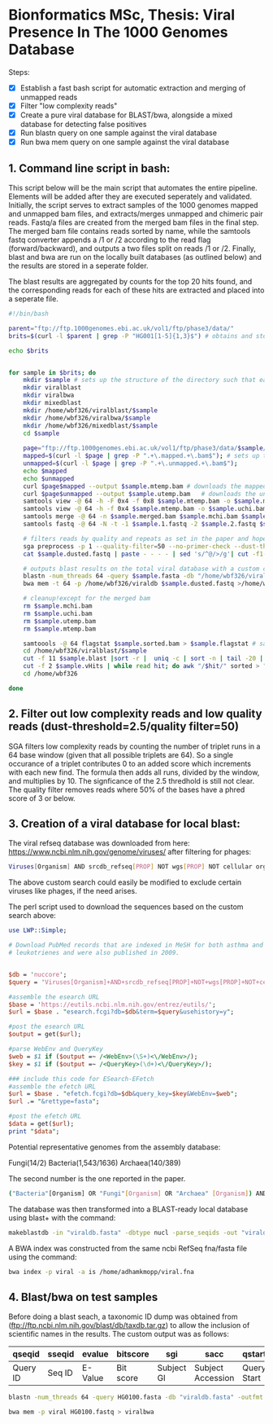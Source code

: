 # Bionformatics MSc, Thesis: Viral Presence In The 1000 Genomes Database


Steps:
- [x] Establish a fast bash script for automatic extraction and merging of unmapped reads
- [x] Filter "low complexity reads"
- [x] Create a pure viral database for BLAST/bwa, alongside a mixed database for detecting false positives
- [x] Run blastn query on one sample against the viral database
- [x] Run bwa mem query on one sample against the viral database

## 1. Command line script in bash:

This script below will be the main script that automates the entire pipeline. Elements will be added after they are executed seperately and validated. Initially, the script serves to extract samples of the 1000 genomes mapped and unmapped bam files, and extracts/merges unmapped and chimeric pair reads. Fastq/a files are created from the merged bam files in the final step. The merged bam file contains reads sorted by name, while the samtools fastq converter appends a /1 or /2 according to the read flag (forward/backward), and outputs a two files split on reads /1 or /2. Finally, blast and bwa are run on the locally built databases (as outlined below) and the results are stored in a seperate folder.

The blast results are aggregated by counts for the top 20 hits found, and the corresponding reads for each of these hits are extracted and placed into a seperate file.
```bash
#!/bin/bash

parent="ftp://ftp.1000genomes.ebi.ac.uk/vol1/ftp/phase3/data/"
brits=$(curl -l $parent | grep -P "HG001[1-5]{1,3}$") # obtains and stores a list of 20 or so british individuals

echo $brits


for sample in $brits; do
	mkdir $sample # sets up the structure of the directory such that each sample is placed alone by itself
	mkdir viralblast
	mkdir viralbwa
	mkdir mixedblast
	mkdir /home/wbf326/viralblast/$sample
	mkdir /home/wbf326/viralbwa/$sample
	mkdir /home/wbf326/mixedblast/$sample
	cd $sample 
	
	page="ftp://ftp.1000genomes.ebi.ac.uk/vol1/ftp/phase3/data/$sample/alignment/" # sets up the ftp directory path by inserting the sample
	mapped=$(curl -l $page | grep -P ".+\.mapped.+\.bam$"); # sets up the ftp path to the mapped bam file and unmapped right below
	unmapped=$(curl -l $page | grep -P ".+\.unmapped.+\.bam$");
	echo $mapped
	echo $unmapped
	curl $page$mapped --output $sample.mtemp.bam # downloads the mapped bam file from the ftp list
	curl $page$unmapped --output $sample.utemp.bam	 # downloads the unmapped bam file
	samtools view -@ 64 -h -F 0x4 -f 0x8 $sample.mtemp.bam -o $sample.mchi.bam # extracts definetly mapped with unmapped pair reads into .mchi
	samtools view -@ 64 -h -f 0x4 $sample.mtemp.bam -o $sample.uchi.bam # extracts unmapped reads into .uchi
	samtools merge -@ 64 -n $sample.merged.bam $sample.mchi.bam $sample.uchi.bam $sample.utemp.bam # merges ALL mappped and unmapped reads
	samtools fastq -@ 64 -N -t -1 $sample.1.fastq -2 $sample.2.fastq $sample.sorted.bam # places forward/backward reads into respective fastq files

	# filters reads by quality and repeats as set in the paper and hopefully outputs a report in the correct place
	sga preprocess -p 1 --quality-filter=50 --no-primer-check --dust-threshold=2.5 --out=$sample.dusted.fastq $sample.1.fastq $sample.2.fastq > 		$sample.dustreport 
	cat $sample.dusted.fastq | paste - - - - | sed 's/^@/>/g'| cut -f1-2 | tr '\t' '\n' > $sample.fasta # transforms fastq into fasta using sed and trim

	# outputs blast results on the total viral database with a custom column format specified elsewhere
	blastn -num_threads 64 -query $sample.fasta -db "/home/wbf326/viraldb.fasta" -outfmt '6 qseqid sseqid evalue bitscore sgi sacc qstart qend sstart send stitle' >/home/wbf326/viralblast/$sample/$sample.blast
	bwa mem -t 64 -p /home/wbf326/viraldb $sample.dusted.fastq >/home/wbf326/viralbwa/$sample/$sample.bwa

	# cleanup!except for the merged bam
	rm $sample.mchi.bam 
	rm $sample.uchi.bam
	rm $sample.utemp.bam
	rm $sample.mtemp.bam

	samtoools -@ 64 flagstat $sample.sorted.bam > $sample.flagstat # sanity check on the number of unmapped and mapped reads
	cd /home/wbf326/viralblast/$sample
	cut -f 11 $sample.blast |sort -r |  uniq -c | sort -n | tail -20 | sed -r 's/([0-9]) /\1\t/' >$sample.vHits # collects top 20 hits with counts into a single file
	cut -f 2 $sample.vHits | while read hit; do awk "/$hit/" sorted > "$hit" ; done # loops over hits and gets reads that mapped to that particular viral hit
	cd /home/wbf326

done
```
## 2. Filter out low complexity reads and low quality reads (dust-threshold=2.5/quality filter=50) 

SGA filters low complexity reads by counting the number of triplet runs in a 64 base window (given that all possible triplets are 64). So a single occurance of a triplet contributes 0 to an added score which increments with each new find. The formula then adds all runs, divided by the window, and multiplies by 10. The signficance of the 2.5 thredhold is still not clear. The quality filter removes reads where 50% of the bases have a phred score of 3 or below.

## 3. Creation of a viral database for local blast:
The viral refseq database was downloaded from here: https://www.ncbi.nlm.nih.gov/genome/viruses/ after filtering for phages:

```bash
Viruses[Organism] AND srcdb_refseq[PROP] NOT wgs[PROP] NOT cellular organisms[ORGN] NOT AC_000001:AC_999999[PACC] 
```
The above custom search could easily be modified to exclude certain viruses like phages, if the need arises.

The perl script used to download the sequences based on the custom search above:
```perl
use LWP::Simple;

# Download PubMed records that are indexed in MeSH for both asthma and 
# leukotrienes and were also published in 2009.


$db = 'nuccore';
$query = 'Viruses[Organism]+AND+srcdb_refseq[PROP]+NOT+wgs[PROP]+NOT+cellular+organisms[ORGN]+NOT+AC_000001:AC_999999[PACC]';

#assemble the esearch URL
$base = 'https://eutils.ncbi.nlm.nih.gov/entrez/eutils/';
$url = $base . "esearch.fcgi?db=$db&term=$query&usehistory=y";

#post the esearch URL
$output = get($url);

#parse WebEnv and QueryKey
$web = $1 if ($output =~ /<WebEnv>(\S+)<\/WebEnv>/);
$key = $1 if ($output =~ /<QueryKey>(\d+)<\/QueryKey>/);

### include this code for ESearch-EFetch
#assemble the efetch URL
$url = $base . "efetch.fcgi?db=$db&query_key=$key&WebEnv=$web";
$url .= "&rettype=fasta";

#post the efetch URL
$data = get($url);
print "$data";
```
Potential representative genomes from the assembly database:

Fungi(14/2)
Bacteria(1,543/1636)
Archaea(140/389)

The second number is the one reported in the paper.

```bash
("Bacteria"[Organism] OR "Fungi"[Organism] OR "Archaea" [Organism]) AND (latest[filter] AND "complete genome"[filter] AND "representative genome"[filter]) 
```

The database was then transformed into a BLAST-ready local database using blast+ with the command:

```bash
makeblastdb -in "viraldb.fasta" -dbtype nucl -parse_seqids -out "viraldb.fasta"
```

A BWA index was constructed from the same ncbi RefSeq fna/fasta file using the command:

```bash
bwa index -p viral -a is /home/adhamkmopp/viral.fna
```

## 4. Blast/bwa on test samples

Before doing a blast seach, a taxonomic ID dump was obtained from (ftp://ftp.ncbi.nlm.nih.gov/blast/db/taxdb.tar.gz) to allow the inclusion of scientific names in the results. The custom output was as follows:

| qseqid | sseqid | evalue | bitscore | sgi | sacc | qstart | qend | sstart | send | stitle |
| --- | --- | --- | --- | --- | --- | --- | --- | --- | --- | --- |
| Query ID | Seq ID | E-Value | Bit score | Subject GI | Subject Accession | Query Start| Query End | Subject Start | | Subject End | Subject Title |


```bash
blastn -num_threads 64 -query HG0100.fasta -db "viraldb.fasta" -outfmt '6 qseqid sseqid evalue bitscore sgi sacc staxids sscinames scomnames stitle'  > HG0100.blast
```


```bash
bwa mem -p viral HG0100.fastq > viralbwa
```
